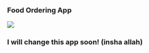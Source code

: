 <h3>Food Ordering App</h3>

<img src=C:\Users\MIQDAD\Desktop\Food-Ordering-App.png></img>

<h3> I will change this app soon! (insha allah) </h3>

